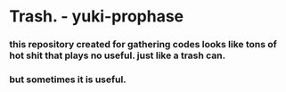 Trash. - yuki-prophase
======================

### this repository created for gathering codes looks like tons of hot shit that plays no useful. just like a trash can.

### but sometimes it is useful.
